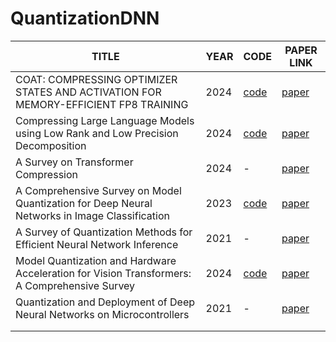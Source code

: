 # QuantizationDNN


| TITLE | YEAR | CODE | PAPER LINK |
|-------|------|------|------|
| COAT: COMPRESSING OPTIMIZER STATES AND ACTIVATION FOR MEMORY-EFFICIENT FP8 TRAINING          | 2024 | [code](https://github.com/NVlabs/COAT)                                   | [paper](https://arxiv.org/abs/2410.19313) |
| Compressing Large Language Models using Low Rank and Low Precision Decomposition             | 2024 | [code](https://github.com/pilancilab/caldera)                            | [paper](https://arxiv.org/abs/2405.18886) |
| A Survey on Transformer Compression                                                          | 2024 |  -                                                                       | [paper](https://arxiv.org/abs/2402.05964) |
|A Comprehensive Survey on Model Quantization for Deep Neural Networks in Image Classification | 2023 | [code](https://github.com/NVIDIA/FasterTransformer)                      | [paper](https://dl.acm.org/doi/10.1145/3623402) |
|  A Survey of Quantization Methods for Efficient Neural Network Inference                     | 2021 |  -                                                                       | [paper](https://arxiv.org/abs/2103.13630) |
| Model Quantization and Hardware Acceleration for Vision Transformers: A Comprehensive Survey | 2024 |[code](https://github.com/DD-DuDa/awesome-vit-quantization-acceleration)  | [paper](https://arxiv.org/abs/2405.00314) |
| Quantization and Deployment of Deep Neural Networks on Microcontrollers                      | 2021 | -                                                                        | [paper](https://arxiv.org/abs/2105.13331) |
|     |     |     |                     |
|     |     |     |  |
